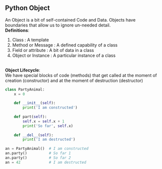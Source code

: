 ## Python Object
An Object is a bit of self-contained Code and Data. Objects have boundaries that allow us to ignore un-needed detail.<br/>
**Definitions**:<br/>
1) Class : A template<br/>
2) Method or Message : A defined capability of a class<br/>
3) Field or attribute : A bit of data in a class<br/>
4) Object or Instance : A particular instance of a class<br/><br/>

**Object Lifecycle**:<br/>
We have special blocks of code (methods) that get called at the moment of creation (constructor) and at the moment of destruction (destructor)<br/>

```python
class PartyAnimal:
    x = 0
    
    def __init__(self):
        print('I am constructed')
    
    def part(self):
        self.x = self.x + 1
        print('So far', self.x)
    
    def __del__(self):
        print('I am destructed')
        
an = PartyAnimal()  # I am constructed
an.party()          # So far 1
an.party()          # So far 2
an = 42             # I am destructed
```
  
